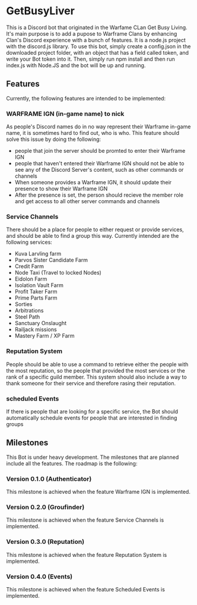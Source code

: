 # GetBusyLiver
This is a Discord bot that originated in the Warfame CLan Get Busy Living. It's main purpose is to add a pupose to Warframe Clans by enhancing Clan's Discord experience with a bunch of features.
It is a node.js project with the discord.js library.
To use this bot, simply create a config.json in the downloaded project folder, with an object that has a field called token, and write your Bot token into it. Then, simply run npm install and then run index.js with Node.JS and the bot will be up and running.
## Features
Currently, the following features are intended to be implemented:
### WARFRAME IGN (in-game name) to nick
As people's Discord names do in no way represent their Warframe in-game name, it is sometimes hard to find out, who is who. This feature should solve this issue by doing the following:
- people that join the server should be promted to enter their Warframe IGN
- people that haven't entered their Warframe IGN should not be able to see any of the Discord Server's content, such as other commands or channels
- When someone provides a Warframe IGN, it should update their presence to show their Warframe IGN
- After the presence is set, the person should recieve the member role and get access to all other server commands and channels
### Service Channels
There should be a place for people to either request or provide services, and should be able to find a group this way.
Currently intended are the following services:
- Kuva Larvling farm
- Parvos Sister Candidate Farm
- Credit Farm
- Node Taxi (Travel to locked Nodes)
- Eidolon Farm
- Isolation Vault Farm
- Profit Taker Farm
- Prime Parts Farm
- Sorties
- Arbitrations
- Steel Path
- Sanctuary Onslaught
- Railjack missions
- Mastery Farm / XP Farm
### Reputation System
People should be able to use a command to retrieve either the people with the most reputation, so the people that provided the most services or the rank of a specific guild member.
This system should also include a way to thank someone for their service and therefore rasing their reputation.
### scheduled Events
If there is people that are looking for a specific service, the Bot should automatically schedule events for people that are interested in finding groups
## Milestones
This Bot is under heavy development. The milestones that are planned include all the features. The roadmap is the following:
### Version 0.1.0 (Authenticator)
This milestone is achieved when the feature Warframe IGN is implemented.
### Version 0.2.0 (Groufinder)
This milestone is achieved when the feature Service Channels is implemented.
### Version 0.3.0 (Reputation)
This milestone is achieved when the feature Reputation System is implemented.
### Version 0.4.0 (Events)
This milestone is achieved when the feature Scheduled Events is implemented.

